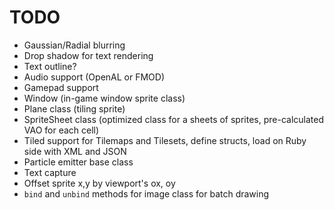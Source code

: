 # TODO

* Gaussian/Radial blurring
* Drop shadow for text rendering
* Text outline?
* Audio support (OpenAL or FMOD)
* Gamepad support
* Window (in-game window sprite class)
* Plane class (tiling sprite)
* SpriteSheet class (optimized class for a sheets of sprites, pre-calculated VAO for each cell)
* Tiled support for Tilemaps and Tilesets, define structs, load on Ruby side with XML and JSON
* Particle emitter base class
* Text capture
* Offset sprite x,y by viewport's ox, oy
* `bind` and `unbind` methods for image class for batch drawing
